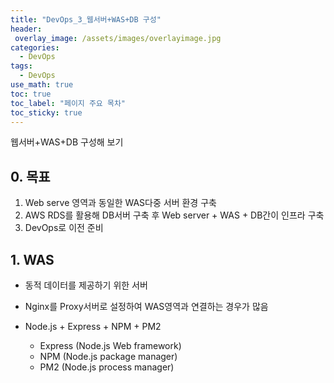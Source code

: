 ```yaml
---
title: "DevOps_3_웹서버+WAS+DB 구성"
header:
 overlay_image: /assets/images/overlayimage.jpg
categories:
  - DevOps
tags:
  - DevOps
use_math: true
toc: true
toc_label: "페이지 주요 목차"
toc_sticky: true
---
```

웹서버+WAS+DB 구성해 보기

## 0. 목표
1. Web serve 영역과 동일한 WAS다중 서버 환경 구축  
2. AWS RDS를 활용해 DB서버 구축 후 Web server + WAS + DB간이 인프라 구축
3. DevOps로 이전 준비

## 1. WAS 
- 동적 데이터를 제공하기 위한 서버
- Nginx를 Proxy서버로 설정하여 WAS영역과 연결하는 경우가 많음

- Node.js + Express + NPM + PM2
  - Express (Node.js Web framework)
  - NPM (Node.js package manager)
  - PM2 (Node.js process manager)